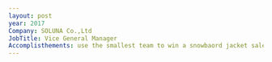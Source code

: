 ```yaml
---
layout: post
year: 2017
Company: SOLUNA Co.,Ltd
JobTitle: Vice General Manager
Accomplisthements: use the smallest team to win a snowbaord jacket salesmen sample as the first brand direct order for the new factory.
---
```

